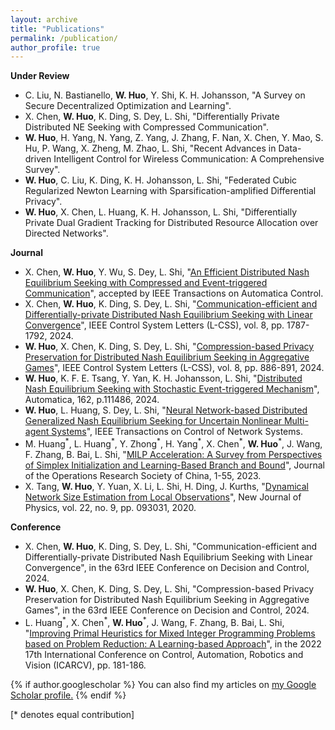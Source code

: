 ```yaml
---
layout: archive
title: "Publications"
permalink: /publication/
author_profile: true
---
```

**Under Review**
- C. Liu, N. Bastianello, **W. Huo**, Y. Shi, K. H. Johansson, "A Survey on Secure Decentralized Optimization and Learning".
-  X. Chen, **W. Huo**, K. Ding, S. Dey, L. Shi, "Differentially Private Distributed NE Seeking with Compressed Communication".
- **W. Huo**, H. Yang, N. Yang, Z. Yang, J. Zhang, F. Nan, X. Chen, Y. Mao, S. Hu, P. Wang, X. Zheng, M. Zhao, L. Shi, "Recent Advances in Data-driven Intelligent Control for Wireless Communication: A Comprehensive Survey".
- **W. Huo**, C. Liu, K. Ding, K. H. Johansson, L. Shi, "Federated Cubic Regularized Newton Learning with Sparsification-amplified Differential Privacy".
- **W. Huo**, X. Chen, L. Huang, K. H. Johansson, L. Shi, "Differentially Private Dual Gradient Tracking for Distributed Resource Allocation over Directed Networks".

**Journal**
- X. Chen, **W. Huo**, Y. Wu, S. Dey, L. Shi, "[An Efficient Distributed Nash Equilibrium Seeking with Compressed and Event-triggered Communication](https://ieeexplore.ieee.org/document/10713901)", accepted by IEEE Transactions on Automatica Control.
-  X. Chen, **W. Huo**, K. Ding, S. Dey, L. Shi, "[Communication-efficient and Differentially-private Distributed Nash Equilibrium Seeking with Linear Convergence](https://ieeexplore.ieee.org/abstract/document/10551403)", IEEE Control System Letters (L-CSS), vol. 8, pp. 1787-1792, 2024.
- **W. Huo**, X. Chen, K. Ding, S. Dey, L. Shi, "[Compression-based Privacy Preservation for Distributed Nash Equilibrium Seeking in Aggregative Games](https://doi.org/10.1109/LCSYS.2024.3402119)", IEEE Control System Letters (L-CSS), vol. 8, pp. 886-891, 2024.
- **W. Huo**, K. F. E. Tsang, Y. Yan, K. H. Johansson, L. Shi, "[Distributed Nash Equilibrium Seeking with Stochastic Event-triggered Mechanism](https://www.sciencedirect.com/science/article/pii/S0005109823006556)", Automatica, 162, p.111486, 2024.
- **W. Huo**, L. Huang, S. Dey, L. Shi, "[Neural Network-based Distributed Generalized Nash Equilibrium Seeking for Uncertain Nonlinear Multi-agent Systems](https://ieeexplore.ieee.org/document/10334027)", IEEE Transactions on Control of Network Systems.
- M. Huang<sup>\*</sup>, L. Huang<sup>\*</sup>, Y. Zhong<sup>\*</sup>, H. Yang<sup>\*</sup>, X. Chen<sup>\*</sup>, **W. Huo**<sup>\*</sup>, J. Wang, F. Zhang, B. Bai, L. Shi, "[MILP Acceleration: A Survey from Perspectives of Simplex Initialization and Learning-Based Branch and Bound](https://link.springer.com/article/10.1007/s40305-023-00493-1)", Journal of the Operations Research Society of China, 1-55, 2023.
- X. Tang, **W. Huo**, Y. Yuan, X. Li, L. Shi, H. Ding, J. Kurths, "[Dynamical Network Size Estimation
from Local Observations](https://iopscience.iop.org/article/10.1088/1367-2630/abaf2f/meta)", New Journal of Physics, vol. 22, no. 9, pp. 093031, 2020.

**Conference**
-  X. Chen, **W. Huo**, K. Ding, S. Dey, L. Shi, "Communication-efficient and Differentially-private Distributed Nash Equilibrium Seeking with Linear Convergence", in the 63rd IEEE Conference on Decision and Control, 2024.
- **W. Huo**, X. Chen, K. Ding, S. Dey, L. Shi, "Compression-based Privacy Preservation for Distributed Nash Equilibrium Seeking in Aggregative Games", in the 63rd IEEE Conference on Decision and Control, 2024.
- L. Huang<sup>\*</sup>, X. Chen<sup>\*</sup>, **W. Huo**<sup>\*</sup>, J. Wang, F. Zhang, B. Bai, L. Shi, "[Improving Primal Heuristics
for Mixed Integer Programming Problems based on Problem Reduction: A Learning-based Approach](https://ieeexplore.ieee.org/stamp/stamp.jsp?arnumber=10004252)", in the 2022 17th International Conference on Control, Automation, Robotics and Vision (ICARCV), pp. 181-186.

{% if author.googlescholar %}
  You can also find my articles on <u><a href="{{author.googlescholar}}">my Google Scholar profile</a>.</u>
{% endif %}

[* denotes equal contribution]


